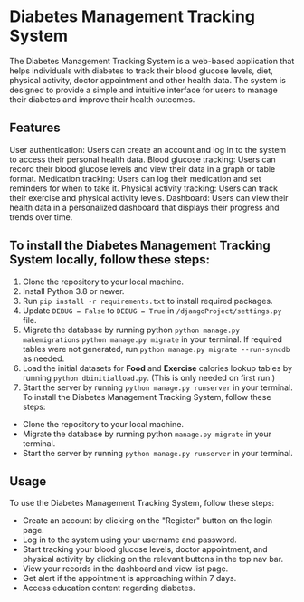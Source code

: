 # **Diabetes Management Tracking System**

The Diabetes Management Tracking System is a web-based application that helps individuals with diabetes to track their blood glucose levels, diet, physical activity, doctor appointment and other health data. The system is designed to provide a simple and intuitive interface for users to manage their diabetes and improve their health outcomes.

## Features

User authentication: Users can create an account and log in to the system to access their personal health data.
Blood glucose tracking: Users can record their blood glucose levels and view their data in a graph or table format.
Medication tracking: Users can log their medication and set reminders for when to take it.
Physical activity tracking: Users can track their exercise and physical activity levels.
Dashboard: Users can view their health data in a personalized dashboard that displays their progress and trends over time.


## To install the Diabetes Management Tracking System locally, follow these steps:

1. Clone the repository to your local machine.
2. Install Python 3.8 or newer.
3. Run `pip install -r requirements.txt` to install required packages.
4. Update `DEBUG = False` to `DEBUG = True` in `/djangoProject/settings.py` file.
5. Migrate the database by running python `python manage.py makemigrations`  `python manage.py migrate` in your terminal. If required tables were not generated, run `python manage.py migrate --run-syncdb` as needed.
6. Load the initial datasets for **Food** and **Exercise** calories lookup tables by running `python dbinitialload.py`. (This is only needed on first run.)
7. Start the server by running `python manage.py runserver` in your terminal.
To install the Diabetes Management Tracking System, follow these steps:

* Clone the repository to your local machine.
* Migrate the database by running python `manage.py migrate` in your terminal.
* Start the server by running `python manage.py runserver` in your terminal.


## Usage

To use the Diabetes Management Tracking System, follow these steps:

* Create an account by clicking on the "Register" button on the login page.
* Log in to the system using your username and password.
* Start tracking your blood glucose levels, doctor appointment, and physical activity by clicking on the relevant buttons in the top nav bar.
* View your records in the dashboard and view list page.
* Get alert if the appointment is approaching within 7 days.
* Access education content regarding diabetes.
